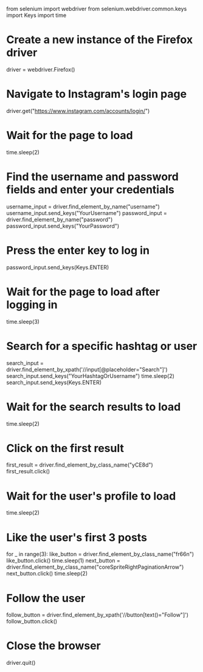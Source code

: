 from selenium import webdriver
from selenium.webdriver.common.keys import Keys
import time

# Create a new instance of the Firefox driver
driver = webdriver.Firefox()

# Navigate to Instagram's login page
driver.get("https://www.instagram.com/accounts/login/")

# Wait for the page to load
time.sleep(2)

# Find the username and password fields and enter your credentials
username_input = driver.find_element_by_name("username")
username_input.send_keys("YourUsername")
password_input = driver.find_element_by_name("password")
password_input.send_keys("YourPassword")

# Press the enter key to log in
password_input.send_keys(Keys.ENTER)

# Wait for the page to load after logging in
time.sleep(3)

# Search for a specific hashtag or user
search_input = driver.find_element_by_xpath('//input[@placeholder="Search"]')
search_input.send_keys("YourHashtagOrUsername")
time.sleep(2)
search_input.send_keys(Keys.ENTER)

# Wait for the search results to load
time.sleep(2)

# Click on the first result
first_result = driver.find_element_by_class_name("yCE8d")
first_result.click()

# Wait for the user's profile to load
time.sleep(2)

# Like the user's first 3 posts
for _ in range(3):
    like_button = driver.find_element_by_class_name("fr66n")
    like_button.click()
    time.sleep(1)
    next_button = driver.find_element_by_class_name("coreSpriteRightPaginationArrow")
    next_button.click()
    time.sleep(2)

# Follow the user
follow_button = driver.find_element_by_xpath('//button[text()="Follow"]')
follow_button.click()

# Close the browser
driver.quit()
